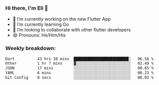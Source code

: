 ### Hi there, I'm Eli 👋
- 🔭 I’m currently working on the new Flutter App
- 🌱 I’m currently learning Go
- 🦄 I’m looking to collaborate with other flutter developers
- 😄 Pronouns: He/Him/His

### Weekly breakdown:
<!--START_SECTION:waka-->

```txt
Dart          43 hrs 30 mins  ████████████████████████░   96.58 %
Other         1 hr 7 mins     ▓░░░░░░░░░░░░░░░░░░░░░░░░   02.49 %
JSON          17 mins         ░░░░░░░░░░░░░░░░░░░░░░░░░   00.65 %
YAML          6 mins          ░░░░░░░░░░░░░░░░░░░░░░░░░   00.23 %
Git Config    0 secs          ░░░░░░░░░░░░░░░░░░░░░░░░░   00.03 %
```

<!--END_SECTION:waka-->
